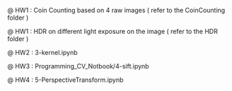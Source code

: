 @ HW1 : Coin Counting based on 4 raw images 
	( refer to the CoinCounting folder )
	

@ HW1 : HDR on different light exposure on the image 
	( refer to the HDR folder )
	

@ HW2 : 3-kernel.ipynb

@ HW3 : Programming_CV_Notbook/4-sift.ipynb

@ HW4 : 5-PerspectiveTransform.ipynb